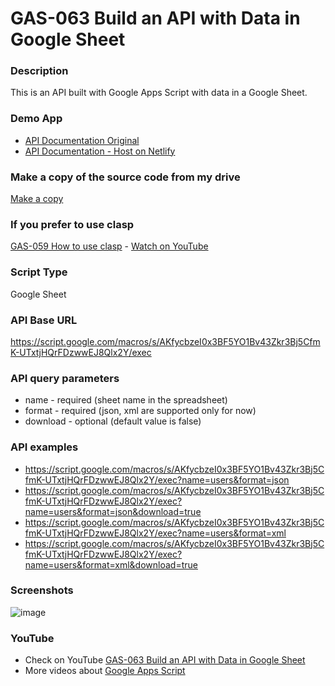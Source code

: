 # GAS-063 Build an API with Data in Google Sheet

### Description
This is an API built with Google Apps Script with data in a Google Sheet.

### Demo App
* [API Documentation Original](https://script.google.com/macros/s/AKfycbzeI0x3BF5YO1Bv43Zkr3Bj5CfmK-UTxtjHQrFDzwwEJ8Qlx2Y/exec)
* [API Documentation - Host on Netlify](https://api-gas.netlify.app/)

### Make a copy of the source code from my drive
[Make a copy](https://docs.google.com/spreadsheets/d/1OK3SBa6eZyJ5Rrd2oZr2HBmhsws8opivW2LnCqOXYtA/copy)

### If you prefer to use clasp
[GAS-059 How to use clasp](https://github.com/ashtonfei/google-apps-script-projects/tree/GAS-259) - [Watch on YouTube](https://youtu.be/V-oE2OyvTKM)

### Script Type
Google Sheet

### API Base URL
https://script.google.com/macros/s/AKfycbzeI0x3BF5YO1Bv43Zkr3Bj5CfmK-UTxtjHQrFDzwwEJ8Qlx2Y/exec

### API query parameters
* name - required (sheet name in the spreadsheet)
* format - required (json, xml are supported only for now)
* download - optional (default value is false)

### API examples
* https://script.google.com/macros/s/AKfycbzeI0x3BF5YO1Bv43Zkr3Bj5CfmK-UTxtjHQrFDzwwEJ8Qlx2Y/exec?name=users&format=json
* https://script.google.com/macros/s/AKfycbzeI0x3BF5YO1Bv43Zkr3Bj5CfmK-UTxtjHQrFDzwwEJ8Qlx2Y/exec?name=users&format=json&download=true
* https://script.google.com/macros/s/AKfycbzeI0x3BF5YO1Bv43Zkr3Bj5CfmK-UTxtjHQrFDzwwEJ8Qlx2Y/exec?name=users&format=xml
* https://script.google.com/macros/s/AKfycbzeI0x3BF5YO1Bv43Zkr3Bj5CfmK-UTxtjHQrFDzwwEJ8Qlx2Y/exec?name=users&format=xml&download=true

### Screenshots
![image](https://user-images.githubusercontent.com/16481229/91168067-92172880-e707-11ea-9cbc-a29031a203ee.png)


### YouTube
* Check on YouTube [GAS-063 Build an API with Data in Google Sheet](https://youtu.be/NUYR39JxlJA)
* More videos about [Google Apps Script](https://www.youtube.com/playlist?list=PLQhwjnEjYj8Bf_EZDrrcmkB9vcB9Sk3x0)

